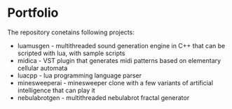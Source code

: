 # Portfolio
The repository conetains following projects:
- luamusgen - multithreaded sound generation engine in C++ that can be scripted with lua, with sample scripts
- midica - VST plugin that generates midi patterns based on elementary cellular automata
- luacpp - lua programming language parser
- minesweeperai - minesweeper clone with a few variants of artificial intelligence that can play it
- nebulabrotgen - multithreaded nebulabrot fractal generator
